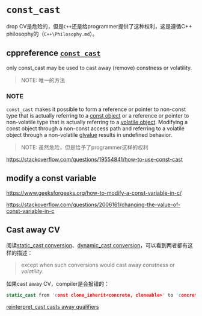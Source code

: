 # `const_cast`

drop CV是危险的，但是`C++`还是给programmer提供了这种权利，这是遵循C++ philosophy的（`C++\Philosophy.md`）。

## cppreference [`const_cast`](https://en.cppreference.com/w/cpp/language/const_cast) 

only const_cast may be used to cast away (remove) constness or volatility.

> NOTE: 唯一的方法

### NOTE

`const_cast` makes it possible to form a reference or pointer to non-const type that is actually referring to a [const object](https://en.cppreference.com/w/cpp/language/cv) or a reference or pointer to non-volatile type that is actually referring to a [volatile object](https://en.cppreference.com/w/cpp/language/cv). Modifying a const object through a non-const access path and referring to a volatile object through a non-volatile [glvalue](https://en.cppreference.com/w/cpp/language/value_category#glvalue) results in undefined behavior.

> NOTE: 虽然危险，但是给予了programmer这样的权利

https://stackoverflow.com/questions/19554841/how-to-use-const-cast



## modify a const variable

https://www.geeksforgeeks.org/how-to-modify-a-const-variable-in-c/

https://stackoverflow.com/questions/2006161/changing-the-value-of-const-variable-in-c

## Cast away CV

阅读[static_cast conversion](https://en.cppreference.com/w/cpp/language/static_cast)、[dynamic_cast conversion](https://en.cppreference.com/w/cpp/language/dynamic_cast)，可以看到两者都有这样的描述：

> except when such conversions would cast away *constness* or *volatility*.



如果cast away CV，compiler是会报错的：

```c++
static_cast from 'const clone_inherit<concrete, cloneable>' to 'concrete &' casts away qualifiers
```





[reinterpret_cast casts away qualifiers](https://stackoverflow.com/questions/27995692/reinterpret-cast-casts-away-qualifiers)
